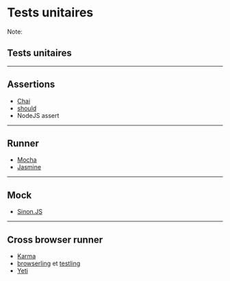 <!-- .slide: data-background="images/04/unit_tests.jpg" data-background-size="100% auto" class="no-title" -->

Tests unitaires
===============

Note: <h2>Tests unitaires</h2>

---

## Assertions

* [Chai](http://chaijs.com/)
* [should](https://github.com/visionmedia/should.js/)
* NodeJS assert

---

## Runner

* [Mocha](http://visionmedia.github.io/mocha/)
* [Jasmine](http://jasmine.github.io/)

---

## Mock

* [Sinon.JS](http://sinonjs.org/)

---

## Cross browser runner

* [Karma](http://karma-runner.github.io/)
* [browserling](https://browserling.com/) et [testling](https://ci.testling.com/)
* [Yeti](http://yeti.cx/)

